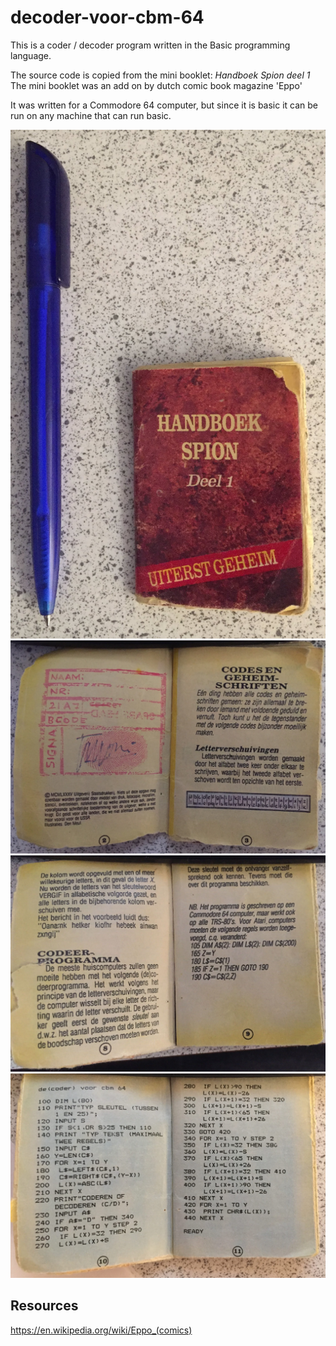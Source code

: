 # decoder-voor-cbm-64

This is a coder / decoder program written in the Basic programming language.

The source code is copied from the mini booklet: *Handboek Spion deel 1*
The mini booklet was an add on by dutch comic book magazine 'Eppo' 

It was written for a Commodore 64 computer, but since it is basic it can be run on any machine that can run basic.

<img src="./assets/IMG_7013.JPG" width="600">

<img src="./assets/IMG_7016.JPG" width="600">

<img src="./assets/IMG_7012.JPG" width="600">

<img src="./assets/IMG_7011.JPG" width="600">

## Resources

https://en.wikipedia.org/wiki/Eppo_(comics)